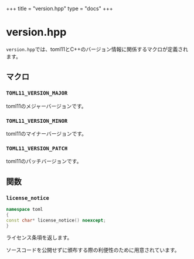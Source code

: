 +++
title = "version.hpp"
type  = "docs"
+++

# version.hpp

`version.hpp`では、toml11とC++のバージョン情報に関係するマクロが定義されます。

## マクロ

### `TOML11_VERSION_MAJOR`

toml11のメジャーバージョンです。

### `TOML11_VERSION_MINOR`

toml11のマイナーバージョンです。

### `TOML11_VERSION_PATCH`

toml11のパッチバージョンです。

## 関数

### `license_notice`

```cpp
namespace toml
{
const char* license_notice() noexcept;
}
```

ライセンス条項を返します。

ソースコードを公開せずに頒布する際の利便性のために用意されています。
